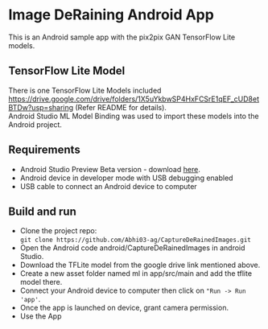 # Image DeRaining Android App

This is an Android sample app with the pix2pix GAN TensorFlow Lite models.   


## TensorFlow Lite Model
There is one TensorFlow Lite Models included https://drive.google.com/drive/folders/1X5uYkbwSP4HxFCSrE1qEF_cUD8etBTDw?usp=sharing (Refer README for details).  
Android Studio ML Model Binding was used to import these models into the Android project.

## Requirements
* Android Studio Preview Beta version - download [here](https://developer.android.com/studio/preview).
* Android device  in developer mode with USB debugging enabled
* USB cable to connect an Android device to computer

## Build and run
* Clone the project repo:  
`git clone https://github.com/Abhi03-ag/CaptureDeRainedImages.git`  
* Open the Android code android/CaptureDeRainedImages in android Studio.
* Download the TFLite model from the google drive link mentioned above.
* Create a new asset folder named ml in app/src/main and add the tflite model there.
* Connect your Android device to computer then click on `"Run -> Run 'app'`.
* Once the app is launched on device, grant camera permission.
* Use the App
